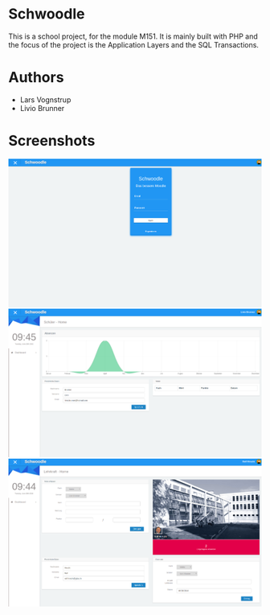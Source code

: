 Schwoodle
===
This is a school project, for the module M151. It is mainly built with PHP
and the focus of the project is the Application Layers and the SQL Transactions.


# Authors
* Lars Vognstrup
* Livio Brunner

# Screenshots
![Login](https://raw.githubusercontent.com/BrunnerLivio/Schwoodle/master/screenshots/Selection_001.png)
![Schüler Dashboard](https://raw.githubusercontent.com/BrunnerLivio/Schwoodle/master/screenshots/Selection_002.png)
![Lehrkraft Dashboard](https://raw.githubusercontent.com/BrunnerLivio/Schwoodle/master/screenshots/Selection_003.png)